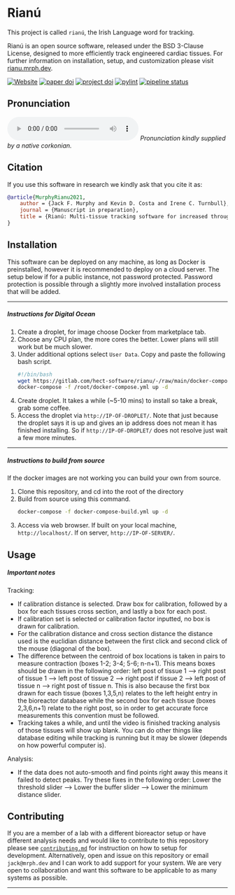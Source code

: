# Rianú 

This project is called `rianú`, the Irish Language word for tracking. 

Rianú is an open source software, released under the BSD 3-Clause License, designed to more efficiently track engineered cardiac tissues. For further information on installation, setup, and customization please visit [rianu.mrph.dev](https://rianu.mrph.dev).

[![Website](https://img.shields.io/website?down_color=red&down_message=offline&label=docs&style=flat&up_color=success&up_message=online&url=https://rianu.mrph.dev)](https://rianu.mrph.dev)
[![paper doi](https://img.shields.io/badge/paper%20doi-manuscript%20in%20preparation-blue)](https://gitlab.com/hect-software/rianu)
[![project doi](https://img.shields.io/badge/project%20doi-10.17605/OSF.IO/YWCHZ-blue)](https://doi.org/10.17605/OSF.IO/YWCHZ)
[![pylint](https://hect-software.gitlab.io/rianu/badges/pylint.svg)](https://hect-software.gitlab.io/rianu/lint/)
[![pipeline status](https://gitlab.com/hect-software/rianu/badges/main/pipeline.svg)](https://gitlab.com/hect-software/rianu/commits/main)


## Pronunciation  
![](https://storageapi.fleek.co/jack-alope-team-bucket/Rianú.mp3)
_Pronunciation kindly supplied by a native corkonian._

## Citation  

If you use this software in research we kindly ask that you cite it as:  
```bibtex
@article{MurphyRianu2021,
    author = {Jack F. Murphy and Kevin D. Costa and Irene C. Turnbull},
    journal = {Manuscript in preparation},
    title = {Rianú: Multi-tissue tracking software for increased throughput of engineered cardiac tissue screening},
}
```  

## Installation
This software can be deployed on any machine, as long as Docker is preinstalled, however it is recommended to deploy on a cloud server. The setup below if for a public instance, not password protected. Password protection is possible through a slightly more involved installation process that will be added.

---

##### Instructions for Digital Ocean
1. Create a droplet, for image choose Docker from marketplace tab. 
2. Choose any CPU plan, the more cores the better. Lower plans will still work but be much slower. 
3. Under additional options select `User Data`. Copy and paste the following bash script.
    ```sh
    #!/bin/bash
    wget https://gitlab.com/hect-software/rianu/-/raw/main/docker-compose.yml -P /root/
    docker-compose -f /root/docker-compose.yml up -d
    ```
4. Create droplet. It takes a while (~5-10 mins) to install so take a break, grab some coffee. 
5. Access the droplet via `http://IP-OF-DROPLET/`. Note that just because the droplet says it is up and gives an ip address does not mean it has finished installing. So if `http://IP-OF-DROPLET/` does not resolve just wait a few more minutes.

---

##### Instructions to build from source
If the docker images are not working you can build your own from source. 
1. Clone this repository, and cd into the root of the directory
2. Build from source using this command.  
    ```sh
    docker-compose -f docker-compose-build.yml up -d
    ```
3. Access via web browser. If built on your local machine, `http://localhost/`. If on server, `http://IP-OF-SERVER/`.

## Usage  

##### Important notes
Tracking:
- If calibration distance is selected. Draw box for calibration, followed by a box for each tissues cross section, and lastly a box for each post. 
- If calibration set is selected or calibration factor inputted, no box is drawn for calibration.
- For the calibration distance and cross section distance the distance used is the euclidian distance between the first click and second click of the mouse (diagonal of the box).
- The difference between the centroid of box locations is taken in pairs to measure contraction (boxes 1-2; 3-4; 5-6; n-n+1). This means boxes should be drawn in the following order: left post of tissue 1 --> right post of tissue 1 --> left post of tissue 2 --> right post if tissue 2  --> left post of tissue n --> right post of tissue n. This is also because the first box drawn for each tissue (boxes 1,3,5,n) relates to the left height entry in the bioreactor database while the second box for each tissue (boxes 2,3,6,n+1) relate to the right post, so in order to get accurate force measurements this convention must be followed. 
- Tracking takes a while, and until the video is finished tracking analysis of those tissues will show up blank. You can do other things like database editing while tracking is running but it may be slower (depends on how powerful computer is).

Analysis:
- If the data does not auto-smooth and find points right away this means it failed to detect peaks. Try these fixes in the following order: Lower the threshold slider --> Lower the buffer slider --> Lower the minimum distance slider.

## Contributing  
  
If you are a member of a lab with a different bioreactor setup or have different analysis needs and would like to contribute to this repository please see [`contributing.md`](https://gitlab.com/hect-software/rianu/-/blob/main/CONTRIBUTING.md) for instruction on how to setup for development. Alternatively, open and issue on this repository or email `jack@mrph.dev` and I can work to add support for your system. We are very open to collaboration and want this software to be applicable to as many systems as possible.

---

